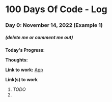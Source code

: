 # 100 Days Of Code - Log

<!--

### Day 0: February 30, 2016 (Example 1)

##### (delete me or comment me out)

**Today's Progress**: Fixed CSS, worked on canvas functionality for the app.

**Thoughts:** I really struggled with CSS, but, overall, I feel like I am slowly getting better at it. Canvas is still new for me, but I managed to figure out some basic functionality.

**Link to work:** [Calculator App](http://www.example.com) -->

### Day 0: November 14, 2022 (Example 1)

##### (delete me or comment me out)

**Today's Progress**:

**Thoughts:**

**Link to work:** [App](http://www.example.com)

**Link(s) to work**

1. _TODO_
2. <!--  [Title Case a Sentence](https://www.freecodecamp.com/challenges/title-case-a-sentence) -->
